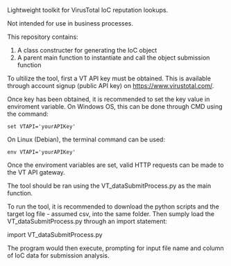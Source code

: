 Lightweight toolkit for VirusTotal IoC reputation lookups.

Not intended for use in business processes.

This repository contains:
1. A class constructer for generating the IoC object
2. A parent main function to instantiate and call the object submission function

To ultilize the tool, first a VT API key must be obtained.
This is available through account signup (public API key) on https://www.virustotal.com/.

Once key has been obtained, it is recommended to set the key value in enviroment variable.
On Windows OS, this can be done through CMD using the <set> command:

    set VTAPI='yourAPIKey'
    
On Linux (Debian), the terminal command <env> can be used:

    env VTAPI='yourAPIKey'
    
Once the enviroment variables are set, valid HTTP requests can be made to the VT API gateway.

The tool should be ran using the VT_dataSubmitProcess.py as the main function.

To run the tool, it is recommended to download the python scripts and the target log file - assumed csv, into the same folder.
Then sumply load the VT_dataSubmitProcess.py through an import statement:

import VT_dataSubmitProcess.py

The program would then execute, prompting for input file name and column of IoC data for submission analysis.


